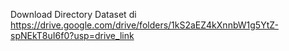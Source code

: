 Download Directory Dataset di https://drive.google.com/drive/folders/1kS2aEZ4kXnnbW1g5YtZ-spNEkT8uI6f0?usp=drive_link
